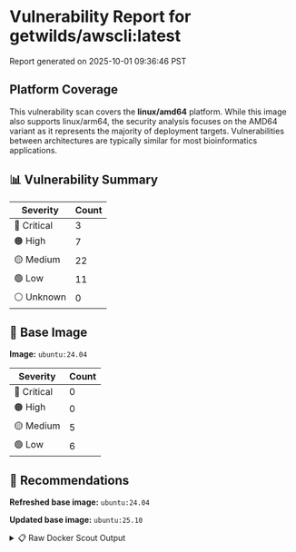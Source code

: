 # Vulnerability Report for getwilds/awscli:latest

Report generated on 2025-10-01 09:36:46 PST

## Platform Coverage

This vulnerability scan covers the **linux/amd64** platform. While this image also supports linux/arm64, the security analysis focuses on the AMD64 variant as it represents the majority of deployment targets. Vulnerabilities between architectures are typically similar for most bioinformatics applications.

## 📊 Vulnerability Summary

| Severity | Count |
|----------|-------|
| 🔴 Critical | 3 |
| 🟠 High | 7 |
| 🟡 Medium | 22 |
| 🟢 Low | 11 |
| ⚪ Unknown | 0 |

## 🐳 Base Image

**Image:** `ubuntu:24.04`

| Severity | Count |
|----------|-------|
| 🔴 Critical | 0 |
| 🟠 High | 0 |
| 🟡 Medium | 5 |
| 🟢 Low | 6 |

## 🔄 Recommendations

**Refreshed base image:** `ubuntu:24.04`

**Updated base image:** `ubuntu:25.10`

<details>
<summary>📋 Raw Docker Scout Output</summary>

```text
Target               │  getwilds/awscli:latest  │    3C     7H    22M    11L   
    digest             │  c029939cda1e                    │                              
  Base image           │  ubuntu:24.04                    │    0C     0H     5M     6L   
  Refreshed base image │  ubuntu:24.04                    │    0C     0H     5M     6L   
                       │                                  │                              
  Updated base image   │  ubuntu:25.10                    │    0C     0H     0M     0L   
                       │                                  │                  -5     -6   

What's next:
    View vulnerabilities → docker scout cves getwilds/awscli:latest
    View base image update recommendations → docker scout recommendations getwilds/awscli:latest
    Include policy results in your quickview by supplying an organization → docker scout quickview getwilds/awscli:latest --org <organization>
```
</details>
